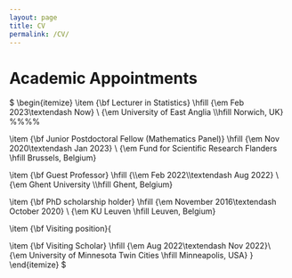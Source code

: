 ```yaml
---
layout: page
title: CV
permalink: /CV/
---
```

# Academic Appointments
$
\begin{itemize}
\item {\bf Lecturer in Statistics} \hfill {\\em Feb 2023\\textendash
Now} \\ {\em University of East Anglia \\\\hfill Norwich, UK} %%%%

\item {\bf Junior Postdoctoral Fellow (Mathematics Panel)} \hfill {\\em
Nov 2020\\textendash Jan 2023} \\ {\em Fund for Scientific Research
Flanders \\hfill Brussels, Belgium}

\item {\bf Guest Professor} \hfill {\\\\em Feb 2022\\\\textendash Aug
2022} \\{\em Ghent University \\\\hfill Ghent, Belgium}

\item {\bf PhD scholarship holder} \hfill {\\em November
2016\\textendash October 2020} \\ {\em KU Leuven \\hfill Leuven,
Belgium}

\item {\\bf Visiting position}{

\item {\bf Visiting Scholar} \hfill {\\em Aug 2022\\textendash Nov 2022}\\
{\em University of Minnesota Twin Cities \\hfill Minneapolis, USA} }
\end{itemize}
$
